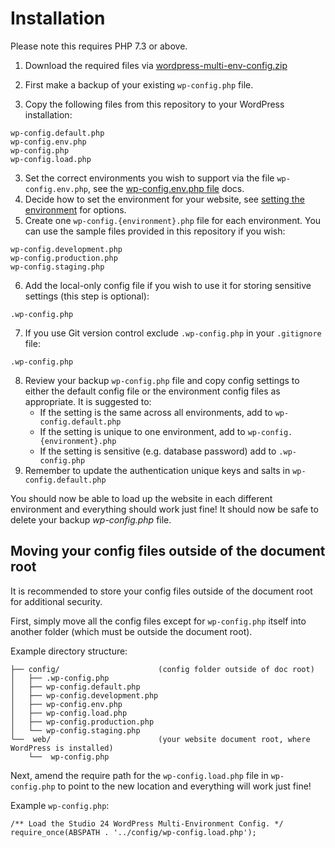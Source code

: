 # Installation

Please note this requires PHP 7.3 or above. 

1. Download the required files via [wordpress-multi-env-config.zip](https://github.com/studio24/wordpress-multi-env-config/releases/latest/download/wordpress-multi-env-config.zip)
2. First make a backup of your existing `wp-config.php` file.

1. Copy the following files from this repository to your WordPress installation:

```
wp-config.default.php
wp-config.env.php
wp-config.php
wp-config.load.php
```

3. Set the correct environments you wish to support via the file `wp-config.env.php`, see the [wp-config.env.php file](wp-config-env.md) docs.
4. Decide how to set the environment for your website, see [setting the environment](setting-the-environment.md) for options.
5. Create one `wp-config.{environment}.php` file for each environment. You can use the sample files provided in this repository if you wish:

```
wp-config.development.php
wp-config.production.php
wp-config.staging.php
```

6. Add the local-only config file if you wish to use it for storing sensitive settings (this step is optional):

```
.wp-config.php
```

7. If you use Git version control exclude `.wp-config.php` in your `.gitignore` file:

```
.wp-config.php
```

8. Review your backup `wp-config.php` file and copy config settings to either the default config file or the environment config files as appropriate. It is suggested to:
    * If the setting is the same across all environments, add to `wp-config.default.php`
    * If the setting is unique to one environment, add to `wp-config.{environment}.php`
    * If the setting is sensitive (e.g. database password) add to `.wp-config.php`
9. Remember to update the authentication unique keys and salts in `wp-config.default.php`


You should now be able to load up the website in each different environment and everything should work just fine! It should now be safe to delete your backup *wp-config.php* file.

## Moving your config files outside of the document root

It is recommended to store your config files outside of the document root for additional security.

First, simply move all the config files except for `wp-config.php` itself into another folder (which must be outside the 
document root).

Example directory structure:

```
├── config/                      (config folder outside of doc root)
│   ├── .wp-config.php
│   ├── wp-config.default.php    
│   ├── wp-config.development.php
│   ├── wp-config.env.php
│   ├── wp-config.load.php
│   ├── wp-config.production.php
│   └── wp-config.staging.php
└──  web/                        (your website document root, where WordPress is installed)
    └──  wp-config.php               
```

Next, amend the require path for the `wp-config.load.php` file in `wp-config.php` to point to the new location and everything will work just fine!

Example `wp-config.php`:

```
/** Load the Studio 24 WordPress Multi-Environment Config. */
require_once(ABSPATH . '../config/wp-config.load.php');
```